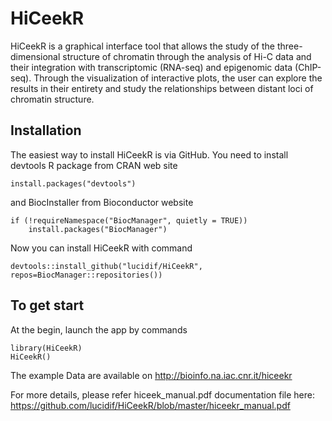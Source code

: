 # HiCeekR
HiCeekR is a graphical interface tool that allows the study of the three-dimensional structure of chromatin through the analysis of Hi-C data and their integration with transcriptomic (RNA-seq) and epigenomic data (ChIP-seq). Through the visualization of interactive plots, the user can explore the results in their entirety and study the relationships between distant loci of chromatin structure.

## Installation

The easiest way to install HiCeekR is via GitHub. You need to install devtools R package from CRAN web site 

````
install.packages("devtools")
````
and BiocInstaller from Bioconductor website

````
if (!requireNamespace("BiocManager", quietly = TRUE))
    install.packages("BiocManager")
````

Now you can install HiCeekR with command

````
devtools::install_github("lucidif/HiCeekR", repos=BiocManager::repositories())
````

## To get start

At the begin, launch the app by commands

````
library(HiCeekR)
HiCeekR()
````

The example Data are available on http://bioinfo.na.iac.cnr.it/hiceekr 

For more details, please refer hiceek_manual.pdf documentation file here: https://github.com/lucidif/HiCeekR/blob/master/hiceekr_manual.pdf
